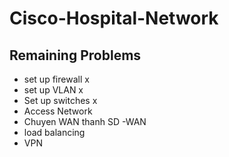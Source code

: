 # Cisco-Hospital-Network
## Remaining Problems
- set up firewall x
- set up VLAN x
- Set up switches x
- Access Network 
- Chuyen WAN thanh SD -WAN
- load balancing
- VPN
